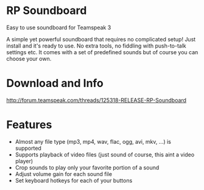 # RP Soundboard
Easy to use soundboard for Teamspeak 3

A simple yet powerful soundboard that requires no complicated setup! Just install and it's ready to use. No extra tools, no fiddling with push-to-talk settings etc.
It comes with a set of predefined sounds but of course you can choose your own.

# Download and Info
http://forum.teamspeak.com/threads/125318-RELEASE-RP-Soundboard

# Features
- Almost any file type (mp3, mp4, wav, flac, ogg, avi, mkv, ...) is supported
- Supports playback of video files (just sound of course, this aint a video player)
- Crop sounds to play only your favorite portion of a sound
- Adjust volume gain for each sound file
- Set keyboard hotkeys for each of your buttons
